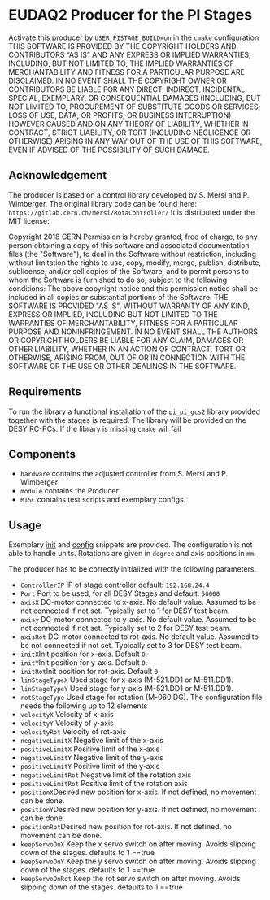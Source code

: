 # EUDAQ2 Producer for the PI Stages
Activate this producer by ```USER_PISTAGE_BUILD=on``` in the ```cmake```
configuration
THIS SOFTWARE IS PROVIDED BY THE COPYRIGHT HOLDERS AND CONTRIBUTORS “AS IS” AND ANY EXPRESS OR IMPLIED WARRANTIES, INCLUDING, BUT NOT LIMITED TO, THE IMPLIED WARRANTIES OF MERCHANTABILITY AND FITNESS FOR A PARTICULAR PURPOSE ARE DISCLAIMED. IN NO EVENT SHALL THE COPYRIGHT OWNER OR CONTRIBUTORS BE LIABLE FOR ANY DIRECT, INDIRECT, INCIDENTAL, SPECIAL, EXEMPLARY, OR CONSEQUENTIAL DAMAGES (INCLUDING, BUT NOT LIMITED TO, PROCUREMENT OF SUBSTITUTE GOODS OR SERVICES; LOSS OF USE, DATA, OR PROFITS; OR BUSINESS INTERRUPTION) HOWEVER CAUSED AND ON ANY THEORY OF LIABILITY, WHETHER IN CONTRACT, STRICT LIABILITY, OR TORT (INCLUDING NEGLIGENCE OR OTHERWISE) ARISING IN ANY WAY OUT OF THE USE OF THIS SOFTWARE, EVEN IF ADVISED OF THE POSSIBILITY OF SUCH DAMAGE.
## Acknowledgement
The producer is based on a control library developed by S. Mersi and  P. Wimberger. The original library code can be found here: ```https://gitlab.cern.ch/mersi/RotaController/```
It is distributed under the MIT license:

Copyright 2018 CERN
Permission is hereby granted, free of charge, to any person obtaining a copy of this software and associated documentation files (the "Software"), to deal in the Software without restriction, including without limitation the rights to use, copy, modify, merge, publish, distribute, sublicense, and/or sell copies of the Software, and to permit persons to whom the Software is furnished to do so, subject to the following conditions:
The above copyright notice and this permission notice shall be included in all copies or substantial portions of the Software.
THE SOFTWARE IS PROVIDED "AS IS", WITHOUT WARRANTY OF ANY KIND, EXPRESS OR IMPLIED, INCLUDING BUT NOT LIMITED TO THE WARRANTIES OF MERCHANTABILITY, FITNESS FOR A PARTICULAR PURPOSE AND NONINFRINGEMENT. IN NO EVENT SHALL THE AUTHORS OR COPYRIGHT HOLDERS BE LIABLE FOR ANY CLAIM, DAMAGES OR OTHER LIABILITY, WHETHER IN AN ACTION OF CONTRACT, TORT OR OTHERWISE, ARISING FROM, OUT OF OR IN CONNECTION WITH THE SOFTWARE OR THE USE OR OTHER DEALINGS IN THE SOFTWARE.

## Requirements
To run the library a functional installation of the ```pi_pi_gcs2``` library provided together with the stages is required. The library will be provided on the DESY RC-PCs. If the library is missing `cmake` will fail

## Components

- ```hardware``` contains the adjusted controller from S. Mersi and P. Wimberger
- ```module``` contains the Producer
- ```MISC``` contains test scripts and exemplary configs.

## Usage
Exemplary [init](usr/piStage/misc/Rota.ini) and [config](usr/piStage/misc/Rota.conf) snippets are provided. 
The configuration is not able to handle units. Rotations are given in `degree` and axis positions in `mm`.

The producer has to be correctly initialized with the following parameters. 
- ```ControllerIP``` IP of stage controller default: `192.168.24.4`
- ```Port``` Port to be used, for all DESY Stages and default: `50000`
- ```axisX``` DC-motor connected to x-axis. No default value. Assumed to be not connected if not set. Typically set to 1 for DESY test beam.
- ```axisy``` DC-motor connected to y-axis. No default value. Assumed to be not connected if not set. Typically set to 2 for DESY test beam.
- ```axisRot``` DC-motor connected to rot-axis. No default value. Assumed to be not connected if not set. Typically set to 3 for DESY test beam.
- ```initX```Init position for x-axis. Default `0`.
- ```initY```Init position for y-axis. Default `0`.
- ```initRot```Init position for rot-axis. Default `0`.
- ```linStageTypeX``` Used stage for x-axis (M-521.DD1 or M-511.DD1).
- ```linStageTypeY``` Used stage for y-axis (M-521.DD1 or M-511.DD1).
- ```rotStageType```  Used stage for rotation (M-060.DG).
The configuration file needs the following up to 12 elements
- ```velocityX``` Velocity of x-axis
- ```velocityY``` Velocity of y-axis
- ```velocityRot``` Velocity of rot-axis
- ```negativeLimitX``` Negative limit of the x-axis
- ```positiveLimitX``` Positive limit of the x-axis
- ```negativeLimitY``` Negative limit of the y-axis
- ```positiveLimitY``` Positive limit of the y-axis
- ```negativeLimitRot``` Negative limit of the rotation axis
- ```positiveLimitRot``` Positive limit of the rotation axis
- ```positionX```Desired new position for x-axis. If not defined, no movement can be done.
- ```positionY```Desired new position for y-axis. If not defined, no movement can be done.
- ```positionRot```Desired new position for rot-axis. If not defined, no movement can be done.
- ```keepServoOnX``` Keep the x servo switch on after moving. Avoids slipping down of the stages. defaults to 1 ==true
- ```keepServoOnY``` Keep the y servo switch on after moving. Avoids slipping down of the stages. defaults to 1 ==true
- ```keepServoOnRot``` Keep the rot servo switch on after moving. Avoids slipping down of the stages. defaults to 1 ==true


